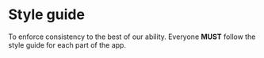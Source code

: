 # Style guide

To enforce consistency to the best of our ability. Everyone **MUST** follow the style guide for each part of the app.

